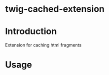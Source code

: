 twig-cached-extension
=====================

# Introduction
Extension for caching html fragments

# Usage

